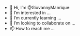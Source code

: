 - 👋 Hi, I’m @GiovannyManrique
- 👀 I’m interested in ...
- 🌱 I’m currently learning ...
- 💞️ I’m looking to collaborate on ...
- 📫 How to reach me ...

<!---
GiovannyManrique/GiovannyManrique is a ✨ special ✨ repository because its `README.md` (this file) appears on your GitHub profile.
You can click the Preview link to take a look at your changes.
--->
